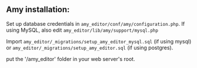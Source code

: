 Amy installation:
-----------------

Set up database credentials in `amy_editor/conf/amy/configuration.php`.
If using MySQL, also edit `amy_editor/lib/amy/support/mysql.php`

Import `amy_editor/_migrations/setup_amy_editor_mysql.sql` (if using mysql) or `amy_editor/_migrations/setup_amy_editor.sql` (if using postgres).

put the '/amy_editor' folder in your web server's root.
